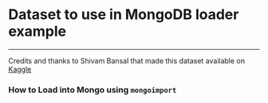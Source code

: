 # Dataset to use in MongoDB loader example
---

Credits and thanks to Shivam Bansal that made this dataset available on [Kaggle](https://www.kaggle.com/datasets/shivamb/netflix-shows)

### How to Load into Mongo using `mongoimport`


